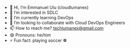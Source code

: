 - 👋 Hi, I’m Emmanuel Ulu (cloudlumanex)
- 👀 I’m interested in SDLC
- 🌱 I’m currently learning DevOps
- 💞️ I’m looking to collaborate with Cloud DevOps Engineers
- 📫 How to reach me? techlumanex@gmail.com
- 😄 Pronouns: he/him
- ⚡ Fun fact: playing soccer ⚽

<!---
cloudlumanex/cloudlumanex is a ✨ special ✨ repository because its `README.md` (this file) appears on your GitHub profile.
You can click the Preview link to take a look at your changes.
--->
